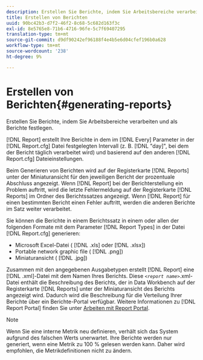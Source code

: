 ```yaml
---
description: Erstellen Sie Berichte, indem Sie Arbeitsbereiche verarbeiten und als Berichte festlegen.
title: Erstellen von Berichten
uuid: 90bc42b3-d7f2-46f2-8c68-5c682d163f3c
exl-id: 8e5765e8-71b6-4716-96fe-5c7f69407295
translation-type: tm+mt
source-git-commit: d9df90242ef96188f4e4b5e6d04cfef196b0a628
workflow-type: tm+mt
source-wordcount: '238'
ht-degree: 9%

---
```


# Erstellen von Berichten{#generating-reports}

Erstellen Sie Berichte, indem Sie Arbeitsbereiche verarbeiten und als Berichte festlegen.

[!DNL Report] erstellt Ihre Berichte in dem im  [!DNL Every] Parameter in der  [!DNL Report.cfg] Datei festgelegten Intervall (z. B.  [!DNL "day]&quot;, bei dem der Bericht täglich verarbeitet wird) und basierend auf den anderen  [!DNL Report.cfg] Dateieinstellungen.

Beim Generieren von Berichten wird auf der Registerkarte [!DNL Reports] unter der Miniaturansicht für den jeweiligen Bericht der prozentuale Abschluss angezeigt. Wenn [!DNL Report] bei der Berichterstellung ein Problem auftritt, wird die letzte Fehlermeldung auf der Registerkarte [!DNL Reports] im Ordner des Berichtssatzes angezeigt. Wenn [!DNL Report] für einen bestimmten Bericht einen Fehler auftritt, werden die anderen Berichte im Satz weiter verarbeitet.

Sie können die Berichte in einem Berichtssatz in einem oder allen der folgenden Formate mit dem Parameter [!DNL Report Types] in der Datei [!DNL Report.cfg] generieren:

* Microsoft Excel-Datei ( [!DNL .xls] oder [!DNL .xlsx])
* Portable network graphic file ( [!DNL .png])
* Miniaturansicht ( [!DNL .jpg])

Zusammen mit den angegebenen Ausgabetypen erstellt [!DNL Report] eine [!DNL .xml]-Datei mit dem Namen Ihres Berichts. Diese *`<report name>`*.xml-Datei enthält die Beschreibung des Berichts, der in Data Workbench auf der Registerkarte [!DNL Reports] unter der Miniaturansicht des Berichts angezeigt wird. Dadurch wird die Beschreibung für die Verteilung Ihrer Berichte über ein Berichte-Portal verfügbar. Weitere Informationen zu [!DNL Report Portal] finden Sie unter [Arbeiten mit Report Portal](../../home/c-rpt-oview/c-rpt-portal/c-rpt-portal.md#concept-f692210cad494c00865dbf325eb5ed35).

>[!NOTE]
>
>Wenn Sie eine interne Metrik neu definieren, verhält sich das System aufgrund des falschen Werts unerwartet. Ihre Berichte werden nur generiert, wenn eine Metrik zu 100 % gelesen werden kann. Daher wird empfohlen, die Metrikdefinitionen nicht zu ändern.
